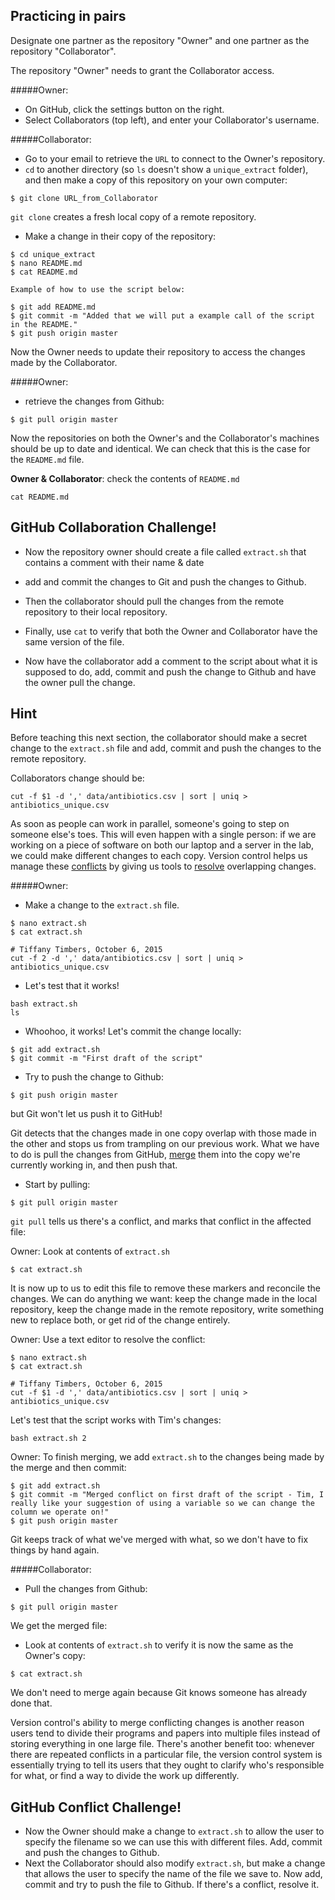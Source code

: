 ## Practicing in pairs 

Designate one partner as the repository "Owner" and one partner as the repository "Collaborator". 

The repository "Owner" needs to grant the Collaborator access.

#####Owner: 
* On GitHub, click the settings button on the right. 
* Select Collaborators (top left), and enter your Collaborator's username.

#####Collaborator: 
* Go to your email to retrieve the `URL` to connect to the Owner's repository.
* `cd` to another directory
(so `ls` doesn't show a `unique_extract` folder),
and then make a copy of this repository on your own computer:

~~~ 
$ git clone URL_from_Collaborator
~~~

`git clone` creates a fresh local copy of a remote repository.

* Make a change in their copy of the repository:

~~~ {.bash}
$ cd unique_extract
$ nano README.md
$ cat README.md
~~~

~~~ 
Example of how to use the script below:
~~~

~~~
$ git add README.md
$ git commit -m "Added that we will put a example call of the script in the README."
$ git push origin master
~~~


Now the Owner needs to update their repository to access the changes made by the Collaborator.

#####Owner: 
* retrieve the changes from Github:

~~~ 
$ git pull origin master
~~~

Now the repositories on both the Owner's and the Collaborator's machines should be
up to date and identical. We can check that this is the case for the `README.md` file.

**Owner & Collaborator**: check the contents of `README.md`

~~~
cat README.md
~~~

## GitHub Collaboration Challenge!

* Now the repository owner should create a file called `extract.sh` that contains a comment with their name & date
* add and commit the changes to Git and push the changes to Github. 
* Then the collaborator should pull the changes 
from the remote repository to their local repository.
* Finally, use `cat` to verify
that both the Owner and Collaborator have the same version of the file.


* Now have the collaborator add a comment to the script about what it is supposed to do, add, commit and push the change to Github and have the owner pull the change.


## Hint

Before teaching this next section, the collaborator should make a secret change to the `extract.sh` file and add, commit and push the changes to the remote repository.

Collaborators change should be:

~~~
cut -f $1 -d ',' data/antibiotics.csv | sort | uniq > antibiotics_unique.csv
~~~


As soon as people can work in parallel,
someone's going to step on someone else's toes.
This will even happen with a single person:
if we are working on a piece of software on both our laptop and a server in the lab,
we could make different changes to each copy.
Version control helps us manage these [conflicts](reference.html#conflicts)
by giving us tools to [resolve](reference.html#resolve) overlapping changes.

#####Owner: 
* Make a change to the `extract.sh` file.

~~~ 
$ nano extract.sh
$ cat extract.sh
~~~
~~~ 
# Tiffany Timbers, October 6, 2015
cut -f 2 -d ',' data/antibiotics.csv | sort | uniq > antibiotics_unique.csv
~~~

* Let's test that it works!
~~~
bash extract.sh
ls
~~~

* Whoohoo, it works! Let's commit the change locally:

~~~ 
$ git add extract.sh
$ git commit -m "First draft of the script"
~~~

* Try to push the change to Github:

~~~ 
$ git push origin master
~~~

but Git won't let us push it to GitHub!

Git detects that the changes made in one copy overlap with those made in the other
and stops us from trampling on our previous work.
What we have to do is pull the changes from GitHub,
[merge](reference.html#merge) them into the copy we're currently working in,
and then push that.

* Start by pulling:

~~~ 
$ git pull origin master
~~~

`git pull` tells us there's a conflict,
and marks that conflict in the affected file:

Owner: Look at contents of `extract.sh`

~~~ 
$ cat extract.sh
~~~

It is now up to us to edit this file to remove these markers
and reconcile the changes.
We can do anything we want: keep the change made in the local repository, keep
the change made in the remote repository, write something new to replace both,
or get rid of the change entirely.

Owner: Use a text editor to resolve the conflict:

~~~ 
$ nano extract.sh
$ cat extract.sh
~~~
~~~ 
# Tiffany Timbers, October 6, 2015
cut -f $1 -d ',' data/antibiotics.csv | sort | uniq > antibiotics_unique.csv
~~~

Let's test that the script works with Tim's changes:

~~~
bash extract.sh 2
~~~

Owner: To finish merging, we add `extract.sh` to the changes being made by the merge
and then commit:

~~~ 
$ git add extract.sh
$ git commit -m "Merged conflict on first draft of the script - Tim, I really like your suggestion of using a variable so we can change the column we operate on!"
$ git push origin master
~~~

Git keeps track of what we've merged with what,
so we don't have to fix things by hand again.

#####Collaborator: 
* Pull the changes from Github:

~~~
$ git pull origin master
~~~
We get the merged file:

* Look at contents of `extract.sh` to verify it is now the same as the 
Owner's copy:

~~~ 
$ cat extract.sh
~~~

We don't need to merge again because Git knows someone has already done that.

Version control's ability to merge conflicting changes
is another reason users tend to divide their programs and papers into multiple files
instead of storing everything in one large file.
There's another benefit too:
whenever there are repeated conflicts in a particular file,
the version control system is essentially trying to tell its users
that they ought to clarify who's responsible for what,
or find a way to divide the work up differently.

## GitHub Conflict Challenge!
* Now the Owner should make a change to `extract.sh` to allow the user to specify the filename so we can use this with different files. Add, commit and push the changes to Github. 
* Next the Collaborator should also modify `extract.sh`, but make a change that allows the user to specify the name of the file we save to. Now add, commit and try to push the file to Github. If there's a conflict, resolve it.